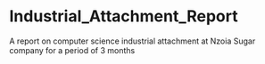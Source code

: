 # Industrial_Attachment_Report
A report on computer science industrial attachment at Nzoia Sugar company for a period of 3 months
